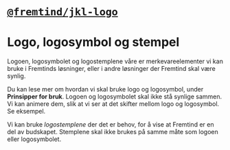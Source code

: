 # [`@fremtind/jkl-logo`](https://fremtind.github.io/jokul/komponenter/logo)

# Logo, logosymbol og stempel

Logoen, logosymbolet og logostemplene våre er merkevareelementer vi kan bruke i Fremtinds løsninger, eller i andre løsninger der Fremtind skal være synlig.

Du kan lese mer om hvordan vi skal bruke logo og logosymbol, under **Prinsipper for bruk**. Logoen og logosymbolet skal ikke stå synlige sammen.
Vi kan animere dem, slik at vi ser at det skifter mellom logo og logosymbol. Se eksempel.

Vi kan bruke _logostemplene_ der det er behov, for å vise at Fremtind er en del av budskapet. Stemplene skal ikke brukes på samme måte som logoen eller logosymbolet.
